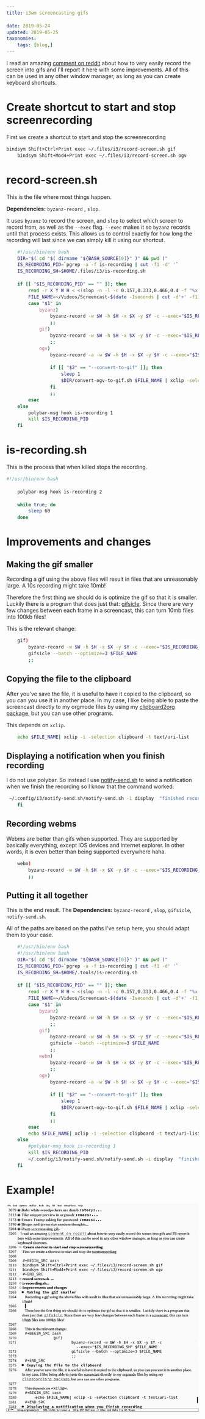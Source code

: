 ```yaml
---
title: i3wm screencasting gifs

date: 2019-05-24
updated: 2019-05-25
taxonomies:
    tags: [blog,]
---
```

I read an amazing [comment on reddit](https://en.reddit.com/r/i3wm/comments/65vis5/screenshot_commands_from_my_i3_config/dgnic66/) about how to very easily record the screen into gifs and I'll report it here with some improvements. All of this can be used in any other window manager, as long as you can create keyboard shortcuts.


# Create shortcut to start and stop screenrecording

First we create a shortcut to start and stop the screenrecording

```sh
bindsym Shift+Ctrl+Print exec ~/.files/i3/record-screen.sh gif
    bindsym Shift+Mod4+Print exec ~/.files/i3/record-screen.sh ogv
```

# record-screen.sh

This is the file where most things happen.

**Dependencies:** `byzanz-record` , `slop`.

It uses `byzanz` to record the screen, and `slop` to select which screen to record from, as well as the `--exec` flag. `--exec` makes it so `byzanz` records until that process exists. This allows us to control exactly for how long the recording will last since we can simply kill it using our shortcut.
```sh
    #!/usr/bin/env bash
    DIR="$( cd "$( dirname "${BASH_SOURCE[0]}" )" && pwd )"
    IS_RECORDING_PID=`pgrep -a -f is-recording | cut -f1 -d' '`
    IS_RECORDING_SH=$HOME/.files/i3/is-recording.sh
    
    if [[ "$IS_RECORDING_PID" == "" ]]; then
    	read -r X Y W H < <(slop -n -l -c 0.157,0.333,0.466,0.4 -f "%x %y %w %h")
    	FILE_NAME=~/Videos/Screencast-$(date -Iseconds | cut -d'+' -f1).$1
    	case "$1" in
    		byzanz)
    			byzanz-record -w $W -h $H -x $X -y $Y -c --exec="$IS_RECORDING_SH" $FILE_NAME >& /dev/null
    			;;
    		gif)
    			byzanz-record -w $W -h $H -x $X -y $Y -c --exec="$IS_RECORDING_SH" $FILE_NAME >& /dev/null
    			;;
    		ogv)
    			byzanz-record -a -w $W -h $H -x $X -y $Y -c --exec="$IS_RECORDING_SH" $FILE_NAME >& /dev/null
    
    			if [[ "$2" == "--convert-to-gif" ]]; then
    				sleep 1
    				$DIR/convert-ogv-to-gif.sh $FILE_NAME | xclip -selection clipboard
    			fi
    			;;
    	esac
    else
    	polybar-msg hook is-recording 1
    	kill $IS_RECORDING_PID
    fi
```

# is-recording.sh

This is the process that when killed stops the recording. 

```sh
#!/usr/bin/env bash
    
    polybar-msg hook is-recording 2
    
    while true; do
    	sleep 60
    done
```


# Improvements and changes


## Making the gif smaller

Recording a gif using the above files will result in files that are unreasonably large. A 10s recording might take 10mb!

Therefore the first thing we should do is optimize the gif so that it is smaller.  Luckily there is a program that does just that: [gifsicle](https://github.com/kohler/gifsicle). Since there are very few changes between each frame in a screencast, this can turn 10mb files into 100kb files!

This is the relevant change:
```sh
    gif)
    	byzanz-record -w $W -h $H -x $X -y $Y -c --exec="$IS_RECORDING_SH" $FILE_NAME
    	gifsicle --batch --optimize=3 $FILE_NAME
    	;;
```

## Copying the file to the clipboard

After you've save the file, it is useful to have it copied to the clipboard, so you can you use it in another place. In my case, I like being able to paste the screencast directly to my orgmode files by using my [clipboard2org package](https://github.com/itf/clipboard2org/blob/master/clipboard2org.el), but you can use other programs.  

This depends on `xclip`.
```sh
    echo $FILE_NAME| xclip -i -selection clipboard -t text/uri-list
```

## Displaying a notification when you finish recording

I do not use polybar. So instead I use [notify-send.sh](https://github.com/vlevit/notify-send.sh) to send a notification when we finish the recording so I know that the command worked:

```sh
 ~/.config/i3/notify-send.sh/notify-send.sh -i display  "finished recording"
    fi
```


## Recording webms

Webms are better than gifs when supported. They are supported by basically everything, except IOS devices and internet explorer. In other words, it is even better than being supported everywhere haha. 

```sh
    webm)
    	byzanz-record -w $W -h $H -x $X -y $Y -c --exec="$IS_RECORDING_SH" $FILE_NAME
    	;;
```


## Putting it all together

This is the end result.  The **Dependencies:** `byzanz-record` , `slop`, `gifsicle`, `notify-send.sh`.

All  of the paths are based on the paths I've setup here, you should adapt them to your case.
```sh
    #!/usr/bin/env bash
    #!/usr/bin/env bash
    DIR="$( cd "$( dirname "${BASH_SOURCE[0]}" )" && pwd )"
    IS_RECORDING_PID=`pgrep -a -f is-recording | cut -f1 -d' '`
    IS_RECORDING_SH=$HOME/.tools/is-recording.sh
    
    if [[ "$IS_RECORDING_PID" == "" ]]; then
    	read -r X Y W H < <(slop -n -l -c 0.157,0.333,0.466,0.4 -f "%x %y %w %h")
    	FILE_NAME=~/Videos/Screencast-$(date -Iseconds | cut -d'+' -f1).$1
    	case "$1" in
    		byzanz)
    			byzanz-record -w $W -h $H -x $X -y $Y -c --exec="$IS_RECORDING_SH" $FILE_NAME 
    			;;
    		gif)
    			byzanz-record -w $W -h $H -x $X -y $Y -c --exec="$IS_RECORDING_SH" $FILE_NAME
    			gifsicle --batch --optimize=3 $FILE_NAME
    			;;
    		webm)
    			byzanz-record -w $W -h $H -x $X -y $Y -c --exec="$IS_RECORDING_SH" $FILE_NAME
    			;;
    		ogv)
    			byzanz-record -a -w $W -h $H -x $X -y $Y -c --exec="$IS_RECORDING_SH" $FILE_NAME 
    
    			if [[ "$2" == "--convert-to-gif" ]]; then
    				sleep 1
    				$DIR/convert-ogv-to-gif.sh $FILE_NAME | xclip -selection clipboard
    			fi
    			;;
    	esac
    	echo $FILE_NAME| xclip -i -selection clipboard -t text/uri-list
    else
    	#polybar-msg hook is-recording 1
    	kill $IS_RECORDING_PID
    	~/.config/i3/notify-send.sh/notify-send.sh -i display  "finished recording"
    fi
```


# Example!

![img](./gif/Screencast-2019-05-24T044159-0400.gif)


